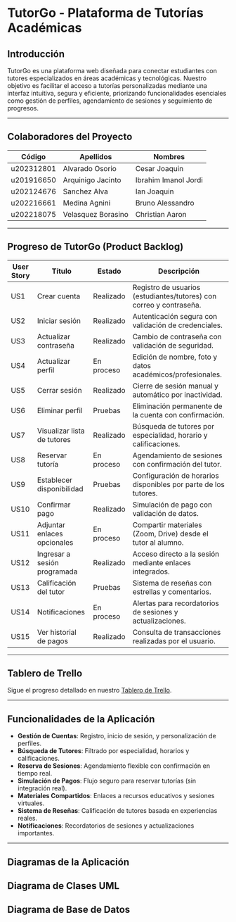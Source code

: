 # TutorGo - Plataforma de Tutorías Académicas

## Introducción
TutorGo es una plataforma web diseñada para conectar estudiantes con tutores especializados en áreas académicas y tecnológicas. Nuestro objetivo es facilitar el acceso a tutorías personalizadas mediante una interfaz intuitiva, segura y eficiente, priorizando funcionalidades esenciales como gestión de perfiles, agendamiento de sesiones y seguimiento de progresos.

---

## Colaboradores del Proyecto
| Código      | Apellidos            | Nombres                  |
|-------------|----------------------|--------------------------|
| u202312801  | Alvarado Osorio      | Cesar Joaquin            |
| u201916650  | Arquinigo Jacinto    | Ibrahim Imanol Jordi     |
| u202124676  | Sanchez Alva         | Ian Joaquin              |
| u202216661  | Medina Agnini        | Bruno Alessandro         |
| u202218075  | Velasquez Borasino   | Christian Aaron          |

---

## Progreso de TutorGo (Product Backlog)
| User Story | Título                       | Estado       | Descripción                                                                 |
|------------|------------------------------|--------------|-----------------------------------------------------------------------------|
| US1        | Crear cuenta                 | Realizado    | Registro de usuarios (estudiantes/tutores) con correo y contraseña.         |
| US2        | Iniciar sesión               | Realizado    | Autenticación segura con validación de credenciales.                        |
| US3        | Actualizar contraseña        | Realizado    | Cambio de contraseña con validación de seguridad.                           |
| US4        | Actualizar perfil            | En proceso   | Edición de nombre, foto y datos académicos/profesionales.                   |
| US5        | Cerrar sesión                | Realizado    | Cierre de sesión manual y automático por inactividad.                       |
| US6        | Eliminar perfil              | Pruebas      | Eliminación permanente de la cuenta con confirmación.                       |
| US7        | Visualizar lista de tutores   | Realizado    | Búsqueda de tutores por especialidad, horario y calificaciones.             |
| US8        | Reservar tutoría             | En proceso   | Agendamiento de sesiones con confirmación del tutor.                        |
| US9        | Establecer disponibilidad    | Pruebas      | Configuración de horarios disponibles por parte de los tutores.             |
| US10       | Confirmar pago               | Realizado    | Simulación de pago con validación de datos.                                 |
| US11       | Adjuntar enlaces opcionales  | En proceso   | Compartir materiales (Zoom, Drive) desde el tutor al alumno.                |
| US12       | Ingresar a sesión programada | Realizado    | Acceso directo a la sesión mediante enlaces integrados.                     |
| US13       | Calificación del tutor       | Pruebas      | Sistema de reseñas con estrellas y comentarios.                             |
| US14       | Notificaciones               | En proceso   | Alertas para recordatorios de sesiones y actualizaciones.                   |
| US15       | Ver historial de pagos       | Realizado    | Consulta de transacciones realizadas por el usuario.                        |

---

## Tablero de Trello
Sigue el progreso detallado en nuestro [Tablero de Trello](https://trello.com/invite/b/67fd5f7dd04b4bdf52e040fb/ATTIece33b18ceb148cb47b4d9e30c670a049285744C/product-backlog-tutorgo).

---

## Funcionalidades de la Aplicación
- **Gestión de Cuentas**: Registro, inicio de sesión, y personalización de perfiles.
- **Búsqueda de Tutores**: Filtrado por especialidad, horarios y calificaciones.
- **Reserva de Sesiones**: Agendamiento flexible con confirmación en tiempo real.
- **Simulación de Pagos**: Flujo seguro para reservar tutorías (sin integración real).
- **Materiales Compartidos**: Enlaces a recursos educativos y sesiones virtuales.
- **Sistema de Reseñas**: Calificación de tutores basada en experiencias reales.
- **Notificaciones**: Recordatorios de sesiones y actualizaciones importantes.

---

## Diagramas de la Aplicación
## Diagrama de Clases UML
## Diagrama de Base de Datos

